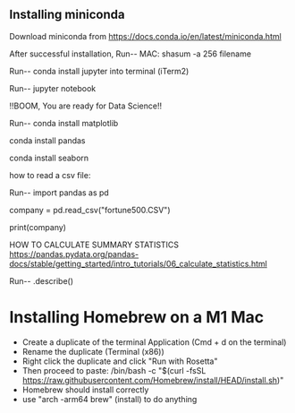 ## Installing miniconda

Download miniconda from https://docs.conda.io/en/latest/miniconda.html

After successful installation, Run-- MAC: shasum -a 256 filename

Run-- conda install jupyter into terminal (iTerm2)

Run-- jupyter notebook

!!BOOM, You are ready for Data Science!!

Run-- 
conda install matplotlib

conda install pandas

conda install seaborn

how to read a csv file:

Run--
import pandas as pd

company = pd.read_csv("fortune500.CSV")

print(company)



HOW TO CALCULATE SUMMARY STATISTICS
https://pandas.pydata.org/pandas-docs/stable/getting_started/intro_tutorials/06_calculate_statistics.html

Run-- .describe()

# Installing Homebrew on a M1 Mac
* Create a duplicate of the terminal Application (Cmd + d on the terminal)
* Rename the duplicate (Terminal (x86))
* Right click the duplicate and click "Run with Rosetta"
* Then proceed to paste: /bin/bash -c "$(curl -fsSL https://raw.githubusercontent.com/Homebrew/install/HEAD/install.sh)"
* Homebrew should install correctly
* use "arch -arm64 brew" (install) to do anything
